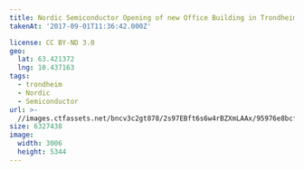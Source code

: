 ```yaml
---
title: Nordic Semiconductor Opening of new Office Building in Trondheim
takenAt: '2017-09-01T11:36:42.000Z'

license: CC BY-ND 3.0
geo:
  lat: 63.421372
  lng: 10.437163
tags:
  - trondheim
  - Nordic
  - Semiconductor
url: >-
  //images.ctfassets.net/bncv3c2gt878/2s97EBft6s6w4rBZXmLAAx/95976e8bcf68d473ce9890c1e58ad805/nordic-semiconductor-opening-of-new-office-building-in-trondheim_36865500521_o
size: 6327438
image:
  width: 3006
  height: 5344
---
```

